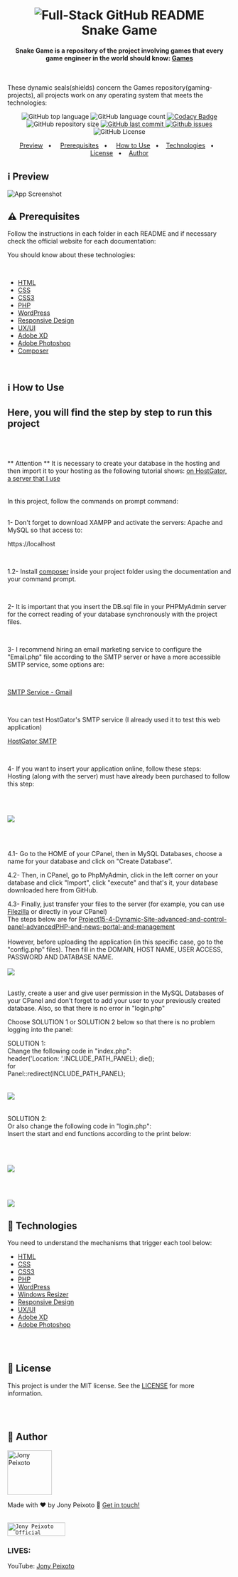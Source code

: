 <h1 align="center">
    <img alt="Full-Stack GitHub README" src="https://github.com/jonypeixoto/jonypeixoto/blob/main/assets/snake.gif" />
    <br>
    Snake Game
</h1>

<h4 align="center">
Snake Game is a repository of the project involving games that every game engineer in the world should know:
   <a href="https://en.wikipedia.org/wiki/Game">Games</a>
</h4>

<br/> 

<p>These dynamic seals(shields) concern the Games repository(gaming-projects), all projects work on any operating system that meets the technologies:</p>

<p align="center">
  <img alt="GitHub top language" src="https://img.shields.io/github/languages/top/jonypeixoto/gaming-projects">
  
  <img alt="GitHub language count" src="https://img.shields.io/github/languages/count/jonypeixoto/gaming-projects">
  
  <a href="https://www.codacy.com/gh/jonypeixoto/gaming-projects/dashboard?utm_source=github.com&amp;utm_medium=referral&amp;utm_content=jonypeixoto/gaming-projects&amp;utm_campaign=Badge_Grade">
    <img alt="Codacy Badge" src="https://app.codacy.com/project/badge/Grade/799ca46e878b4a40a8c52ac735f5a1fa">
  </a>
  
  <img alt="GitHub repository size" src="https://img.shields.io/github/repo-size/jonypeixoto/gaming-projects">
  <a href="https://github.com/jonypeixoto/gaming-projects/commits">
   
  <img alt="GitHub last commit" src="https://img.shields.io/github/last-commit/jonypeixoto/gaming-projects">
  </a>
  
  <a href="https://github.com/jonypeixoto/gaming-projects/issues">
    <img alt="Github issues" src="https://img.shields.io/github/issues/jonypeixoto/gaming-projects">
  </a>
  
  <img alt="GitHub License" src="https://img.shields.io/github/license/jonypeixoto/gaming-projects"> 
</p>


<p align="center">
  <a href="#information_source-repositories">Preview</a>&nbsp;&nbsp;&nbsp;• &nbsp;&nbsp;&nbsp;
  <a href="#warning-prerequisites">Prerequisites</a>&nbsp;&nbsp;&nbsp;• &nbsp;&nbsp;&nbsp;
  <a href="#information_source-how-to-use">How to Use</a>&nbsp;&nbsp;&nbsp;•&nbsp;&nbsp;&nbsp;
  <a href="#rocket-technologies">Technologies</a>&nbsp;&nbsp;&nbsp;•&nbsp;&nbsp;&nbsp;
  <a href="#memo-license">License</a>&nbsp;&nbsp;&nbsp;•&nbsp;&nbsp;&nbsp;
  <a href="#star2-author">Author</a>
</p>

##  :information_source: Preview

![App Screenshot](https://github.com/jonypeixoto/jonypeixoto/blob/main/assets/GIF-emailmarketingsystem.gif)<br/>

## :warning: Prerequisites

Follow the instructions in each folder in each README and if necessary check the official website for each documentation:

You should know about these technologies:

<br/>

- [HTML](https://developer.mozilla.org/pt-BR/docs/Web/HTML)
- [CSS](https://www.w3schools.com/cssref/)
- [CSS3](https://www.w3schools.com/css/)
- [PHP](https://www.php.net/docs.php)
- [WordPress](https://www.wordpress.org)
- [Responsive Design](https://developers.google.com/search/mobile-sites/mobile-seo/responsive-design)
- [UX/UI](https://www.adobe.com/br/creativecloud/ui-ux.html)
- [Adobe XD](https://www.adobe.com/br/products/xd.html)
- [Adobe Photoshop](https://www.adobe.com/br/products/photoshop.html)
- [Composer](https://getcomposer.org/download/)

<br/>

## :information_source: How to Use

## Here, you will find the step by step to run this project
</br><br/><br/>
** Attention ** It is necessary to create your database in the hosting and then import it to your hosting as the following tutorial shows: [on HostGator, a server that I use](https://suporte.hostgator.com.br/hc/pt-br/articles/115000385293-Como-criar-um-banco-de-dados-no-cPanel-)
<br/><br/></br>
In this project, follow the commands on prompt command: 

<br/>
1- Don't forget to download XAMPP and activate the servers: Apache and MySQL so that access to:

<br/>

https://localhost

<br/>

1.2- Install [composer](https://getcomposer.org/download/) inside your project folder using the documentation and your command prompt.

<br/>

2- It is important that you insert the DB.sql file in your PHPMyAdmin server for the correct reading of your database synchronously with the project files.

<br/>

3- I recommend hiring an email marketing service to configure the "Email.php" file according to the SMTP server or have a more accessible SMTP service, some options are:

<br/>

[SMTP Service - Gmail](https://kinsta.com/en/blog/smtp-servidor-gmail/)

<br/>

You can test HostGator's SMTP service (I already used it to test this web application)
<br/>

[HostGator SMTP](https://www.hostgator.com.br/blog/o-que-e-protocolo-smtp/)

<br/>

4- If you want to insert your application online, follow these steps:
<br/>
Hosting (along with the server) must have already been purchased to follow this step:

<br/>
<br/>

![](https://github.com/jonypeixoto/jonypeixoto/blob/main/assets/serverconfiguration.png)

<br/>
<br/>

4.1- Go to the HOME of your CPanel, then in MySQL Databases, choose a name for your database and click on "Create Database".
<br/>

4.2- Then, in CPanel, go to PhpMyAdmin, click in the left corner on your database and click "Import", click "execute" and that's it, your database downloaded here from GitHub.
<br/>

4.3- Finally, just transfer your files to the server (for example, you can use [Filezilla](https://filezilla-project.org/) or directly in your CPanel)
<br/>
The steps below are for [Project15-4-Dynamic-Site-advanced-and-control-panel-advancedPHP-and-news-portal-and-management](https://github.com/jonypeixoto/full-stack-web2-projects/tree/main/full-stack-web-projects/Project15-4-Dynamic-Site-Advanced-and-Control-Panel-AdvancedPHP-and-News-Portal-and-Management)
<br/>
<br/>
However, before uploading the application (in this specific case, go to the "config.php" files). Then fill in the DOMAIN, HOST NAME, USER ACCESS, PASSWORD AND DATABASE NAME.
<br/>
<br/>
![](https://github.com/JonyPeixoto/jonypeixoto/blob/main/assets/serverconfiguration2.png)

<br/>
Lastly, create a user and give user permission in the MySQL Databases of your CPanel and don't forget to add your user to your previously created database. Also, so that there is no error in "login.php"
<br/>

Choose SOLUTION 1 or SOLUTION 2 below so that there is no problem logging into the panel:

SOLUTION 1:
<br/>
Change the following code in "index.php":
<br/>
header('Location: '.INCLUDE_PATH_PANEL);
die();
<br/>
for
<br/>
Panel::redirect(INCLUDE_PATH_PANEL);
<br/>
<br/>
<br/>
![](https://github.com/jonypeixoto/jonypeixoto/blob/main/assets/serverconfiguration4.png)
<br/>
<br/>
<br/>
SOLUTION 2:
<br/>
Or also change the following code in "login.php":
<br/>
Insert the start and end functions according to the print below:

<br/>
<br/>

![](https://github.com/jonypeixoto/jonypeixoto/blob/01f25c94fd6b6c505b6ca94cd498e3f7e040dff3/assets/serverconfiguration3.png)

<br/>
<br/>

![](https://github.com/JonyPeixoto/jonypeixoto/blob/main/assets/wow.png)  


## :rocket: Technologies

You need to understand the mechanisms that trigger each tool below:

- [HTML](https://developer.mozilla.org/pt-BR/docs/Web/HTML)
- [CSS](https://www.w3schools.com/cssref/)
- [CSS3](https://www.w3schools.com/css/)
- [PHP](https://www.php.net/docs.php)
- [WordPress](https://www.wordpress.org)
- [Windows Resizer](https://chrome.google.com/webstore/detail/window-resizer/kkelicaakdanhinjdeammmilcgefonfh)
- [Responsive Design](https://developers.google.com/search/mobile-sites/mobile-seo/responsive-design)
- [UX/UI](https://www.adobe.com/br/creativecloud/ui-ux.html)
- [Adobe XD](https://www.adobe.com/br/products/xd.html)
- [Adobe Photoshop](https://www.adobe.com/br/products/photoshop.html)

<br/><br/>

## :memo: License
This project is under the MIT license. See the [LICENSE](https://github.com/jonypeixoto/full-stack-web2-projects/blob/main/LICENSE) for more information.

<br/><br/>

## :star2: Author

<img alt="Jony Peixoto" title="Jony Peixoto" src="https://github.com/jonypeixoto/jonypeixoto/blob/main/assets/Jony-Peixoto-Projects.jpg" height="100" width="100" />

Made with ♥ by Jony Peixoto :wave: [Get in touch!](https://www.youtube.com/@JonyPeixotoTV)

<br/>

<a href="https://www.youtube.com/@JonyPeixotoTV" target="_blank">
  <code><img alt="Jony Peixoto Official Website" height="30" width="130" src="https://img.shields.io/badge/website-000000?style=for-the-badge&logo=About.me&logoColor=white" /></code>
</a>

<br/>

### LIVES:

YouTube: [Jony Peixoto](https://www.youtube.com/@JonyPeixotoTV)
